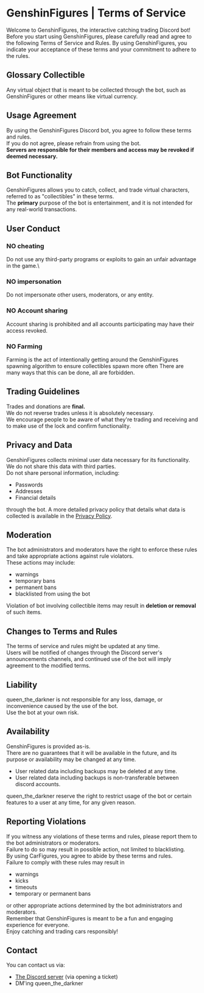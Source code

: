 # GenshinFigures | Terms of Service

Welcome to GenshinFigures, the interactive catching trading Discord bot! Before you start using GenshinFigures, please carefully read and agree to the following Terms of Service and Rules. By using GenshinFigures, you indicate your acceptance of these terms and your commitment to adhere to the rules.

## Glossary Collectible

Any virtual object that is meant to be collected through the bot, such as GenshinFigures or other means like virtual currency.

## Usage Agreement

By using the GenshinFigures Discord bot, you agree to follow these terms and rules.\
If you do not agree, please refrain from using the bot.\
**Servers are responsible for their members and access may be revoked if deemed necessary.**

## Bot Functionality

GenshinFigures allows you to catch, collect, and trade virtual characters, referred to as "collectibles" in these terms.\
The **primary** purpose of the bot is entertainment, and it is not intended for any real-world transactions.

## User Conduct

### NO cheating

Do not use any third-party programs or exploits to gain an unfair advantage in the game.\

### NO impersonation

Do not impersonate other users, moderators, or any entity.

### NO Account sharing

Account sharing is prohibited and all accounts participating may have their access revoked.

### NO Farming

Farming is the act of intentionally getting around the GenshinFigures spawning algorithm to ensure collectibles spawn more often
There are many ways that this can be done, all are forbidden.

## Trading Guidelines

Trades and donations are **final.**\
We do not reverse trades unless it is absolutely necessary.\
We encourage people to be aware of what they're trading and receiving and to make use of the lock and confirm functionality.

## Privacy and Data

GenshinFigures collects minimal user data necessary for its functionality.\
We do not share this data with third parties.\
Do not share personal information, including:

- Passwords
- Addresses
- Financial details

through the bot. A more detailed privacy policy that details what data is collected is available in the [Privacy Policy](PRIVACY_POLICY.md).

## Moderation

The bot administrators and moderators have the right to enforce these rules and take appropriate actions against rule violators.\
These actions may include:

- warnings
- temporary bans
- permanent bans
- blacklisted from using the bot

Violation of bot involving collectible items may result in **deletion or removal** of such items.

## Changes to Terms and Rules

The terms of service and rules might be updated at any time.\
Users will be notified of changes through the Discord server's announcements channels, and continued use of the bot will imply agreement to the modified terms.

## Liability

queen_the_darkner is not responsible for any loss, damage, or inconvenience caused by the use of the bot.\
Use the bot at your own risk.

## Availability

GenshinFigures is provided as-is.\
There are no guarantees that it will be available in the future, and its purpose or availability may be changed at any time.

- User related data including backups may be deleted at any time.
- User related data including backups is non-transferable between discord accounts.

queen_the_darkner reserve the right to restrict usage of the bot or certain features to a user at any time, for any given reason.

## Reporting Violations

If you witness any violations of these terms and rules, please report them to the bot administrators or moderators.\
Failure to do so may result in possible action, not limited to blacklisting.\
By using CarFigures, you agree to abide by these terms and rules.\
Failure to comply with these rules may result in

- warnings
- kicks
- timeouts
- temporary or permanent bans

or other appropriate actions determined by the bot administrators and moderators.\
Remember that GenshinFigures is meant to be a fun and engaging experience for everyone.\
Enjoy catching and trading cars responsibly!

## Contact

You can contact us via:

- [The Discord server](https://discord.gg/uBpfj8xntn) (via opening a ticket)
- DM'ing queen_the_darkner
